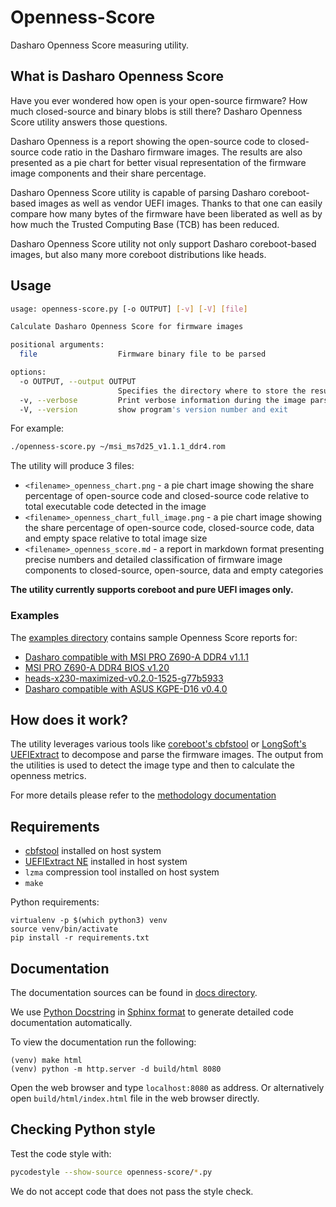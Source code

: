 # Openness-Score

Dasharo Openness Score measuring utility.

## What is Dasharo Openness Score

Have you ever wondered how open is your open-source firmware? How much
closed-source and binary blobs is still there? Dasharo Openness Score utility
answers those questions.

Dasharo Openness is a report showing the open-source code to closed-source code
ratio in the Dasharo firmware images. The results are also presented as a pie
chart for better visual representation of the firmware image components and
their share percentage.

Dasharo Openness Score utility is capable of parsing Dasharo coreboot-based
images as well as vendor UEFI images. Thanks to that one can easily compare how
many bytes of the firmware have been liberated as well as by how much the
Trusted Computing Base (TCB) has been reduced.

Dasharo Openness Score utility not only support Dasharo coreboot-based images,
but also many more coreboot distributions like heads.

## Usage

```bash
usage: openness-score.py [-o OUTPUT] [-v] [-V] [file]

Calculate Dasharo Openness Score for firmware images

positional arguments:
  file                  Firmware binary file to be parsed

options:
  -o OUTPUT, --output OUTPUT
                        Specifies the directory where to store the results
  -v, --verbose         Print verbose information during the image parsing
  -V, --version         show program's version number and exit

```

For example:

```bash
./openness-score.py ~/msi_ms7d25_v1.1.1_ddr4.rom
```

The utility will produce 3 files:

- `<filename>_openness_chart.png` - a pie chart image showing the share
  percentage of open-source code and closed-source code relative to total
  executable code detected in the image
- `<filename>_openness_chart_full_image.png` - a pie chart image showing the
  share percentage of open-source code, closed-source code, data and empty
  space relative to total image size
- `<filename>_openness_score.md` - a report in markdown format presenting
  precise numbers and detailed classification of firmware image components
  to closed-source, open-source, data and empty categories

**The utility currently supports coreboot and pure UEFI images only.**

### Examples

The [examples directory](examples) contains sample Openness Score reports for:

- [Dasharo compatible with MSI PRO Z690-A DDR4 v1.1.1](examples/msi_ms7d25_v1.1.1_ddr4.rom_openness_score.md)
- [MSI PRO Z690-A DDR4 BIOS v1.20](examples/E7D25IMS.120_openness_score.md)
- [heads-x230-maximized-v0.2.0-1525-g77b5933](examples/heads-x230-maximized-v0.2.0-1525-g77b5933.rom_openness_score.md)
- [Dasharo compatible with ASUS KGPE-D16 v0.4.0](examples/asus_kgpe-d16_v0.4.0_16M_vboot_notpm.rom_openness_score.md)

## How does it work?

The utility leverages various tools like [coreboot's cbfstool](https://github.com/coreboot/coreboot/tree/master/util/cbfstool)
or [LongSoft's UEFIExtract](https://github.com/LongSoft/UEFITool) to decompose
and parse the firmware images. The output from the utilities is used to detect
the image type and then to calculate the openness metrics.

For more details please refer to the [methodology documentation](docs/methodology.md)

## Requirements

- [cbfstool](https://github.com/coreboot/coreboot/tree/master/util/cbfstool)
  installed on host system
- [UEFIExtract NE](https://github.com/LongSoft/UEFITool) installed in host
  system
- `lzma` compression tool installed on host system
- `make`

Python requirements:

```
virtualenv -p $(which python3) venv
source venv/bin/activate
pip install -r requirements.txt
```

## Documentation

The documentation sources can be found in [docs directory](docs).

We use [Python Docstring](https://peps.python.org/pep-0257/) in
[Sphinx format](https://sphinx-rtd-tutorial.readthedocs.io/en/latest/docstrings.html)
to generate detailed code documentation automatically.

To view the documentation run the following:

```
(venv) make html
(venv) python -m http.server -d build/html 8080
```

Open the web browser and type `localhost:8080` as address. Or alternatively
open `build/html/index.html` file in the web browser directly.

## Checking Python style

Test the code style with:

```bash
pycodestyle --show-source openness-score/*.py
```

We do not accept code that does not pass the style check.
